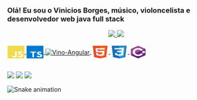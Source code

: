 ### Olá! Eu sou o Vinicios Borges, músico, violoncelista e desenvolvedor web java full stack

<div align="center">
  <a href="https://github.com/VinoBorges">
  <img height="180em" src="https://github-readme-stats.vercel.app/api?username=VinoBorges&show_icons=true&theme=tokyonight&include_all_commits=true&count_private=true"/>
  <img height="180em" src="https://github-readme-stats.vercel.app/api/top-langs/?username=VinoBorges&layout=compact&langs_count=7&theme=tokyonight"/>
</div>
<div style="display: inline_block"><br>
  <img align="center" alt="Vino-Js" height="30" width="40" src="https://raw.githubusercontent.com/devicons/devicon/master/icons/javascript/javascript-plain.svg">
  <img align="center" alt="Vino-Ts" height="30" width="40" src="https://raw.githubusercontent.com/devicons/devicon/master/icons/typescript/typescript-plain.svg">
  <img align="center" alt="Vino-Angular" height="30" width="40" src="https://cdn.jsdelivr.net/gh/devicons/devicon/icons/angularjs/angularjs-original.svg">
  <img align="center" alt="Vino-HTML" height="30" width="40" src="https://raw.githubusercontent.com/devicons/devicon/master/icons/html5/html5-original.svg">
  <img align="center" alt="Vino-CSS" height="30" width="40" src="https://raw.githubusercontent.com/devicons/devicon/master/icons/css3/css3-original.svg">
  <img align="center" alt="Vino-Csharp" height="30" width="40" src="https://raw.githubusercontent.com/devicons/devicon/master/icons/csharp/csharp-original.svg">
  
##

<div>
  <a href="https://www.youtube.com/channel/UCke9HAs0ZPgITVyzCrPUtpA" target="_blank"><img src="https://img.shields.io/badge/YouTube-FF0000?style=for-the-badge&logo=youtube&logoColor=white" target="_blank"></a>
  <a href = "mailto:vinicios.borges02@gmail.com"><img src="https://img.shields.io/badge/-Gmail-%23333?style=for-the-badge&logo=gmail&logoColor=white" target="_blank"></a>
  <a href="https://www.linkedin.com/in/vinicios-borges-51685122b/" target="_blank"><img src="https://img.shields.io/badge/-LinkedIn-%230077B5?style=for-the-badge&logo=linkedin&logoColor=white" target="_blank"></a> 
</div>
  
  ![Snake animation](https://github.com/VinoBorges/VinoBorges/blob/output/github-contribution-grid-snake.svg)
